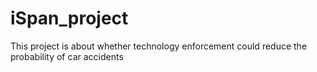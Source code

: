 # iSpan_project
This project is about whether technology enforcement could reduce the probability of car accidents
